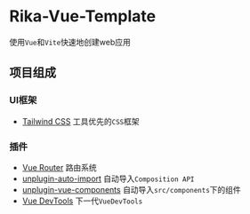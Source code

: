 # Rika-Vue-Template

使用`Vue`和`Vite`快速地创建web应用

## 项目组成

### UI框架

* [Tailwind CSS](https://tailwindcss.com/) 工具优先的`CSS`框架

### 插件

* [Vue Router](https://router.vuejs.org/zh/) 路由系统
* [unplugin-auto-import](https://github.com/unplugin/unplugin-auto-import) 自动导入`Composition API`
* [unplugin-vue-components](https://github.com/unplugin/unplugin-vue-components) 自动导入`src/components`下的组件
* [Vue DevTools](https://devtools-next.vuejs.org/) 下一代`VueDevTools` 